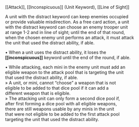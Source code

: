 [[Attack]], [[Inconspicuous]] (Unit Keyword), [[Line of Sight]]

A unit with the distract keyword can keep enemies occupied  
or provide valuable misdirection. As a free card action, a unit  
with the distract keyword can choose an enemy trooper unit  
at range 1-2 and in line of sight; until the end of that round,  
when the chosen enemy unit performs an attack, it must attack  
the unit that used the distract ability, if able.  

• When a unit uses the distract ability, it loses the  
**[[inconspicuous]]** keyword until the end of the round, if able. 

• While attacking, each mini in the enemy unit must add an  
eligible weapon to the attack pool that is targeting the unit  
that used the distract ability, if able.  
» A unit, or mini, cannot “choose” a weapon that is not  
eligible to be added to that dice pool if it can add a  
different weapon that is eligible.  
» The attacking unit can only form a second dice pool if,  
after first forming a dice pool with all eligible weapons,  
there are still weapons usable by any minis in the unit  
that were not eligible to be added to the first attack pool  
targeting the unit that used the distract ability.  

